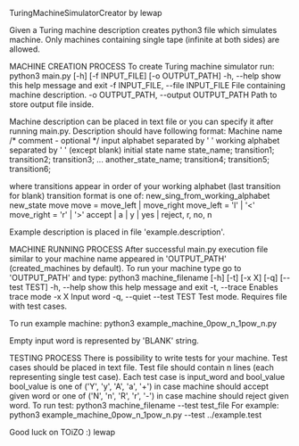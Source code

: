 TuringMachineSimulatorCreator by lewap

Given a Turing machine description creates python3 file which simulates machine.
Only machines containing single tape (infinite at both sides) are allowed.

MACHINE CREATION PROCESS
To create Turing machine simulator run:
    python3 main.py [-h] [-f INPUT_FILE] [-o OUTPUT_PATH]
        -h, --help            show this help message and exit
        -f INPUT_FILE, --file INPUT_FILE
                              File containing machine description.
        -o OUTPUT_PATH, --output OUTPUT_PATH
                              Path to store output file inside.


Machine description can be placed in text file or you can specify it after running main.py.
Description should have following format:
Machine name
/* comment - optional */
input alphabet separated by ' '
working alphabet separated by ' ' (except blank)
initial state name
state_name; transition1; transition2; transition3; ...
another_state_name; transition4; transition5; transition6;

where transitions appear in order of your working alphabet (last transition for blank)
transition format is one of:
new_sing_from_working_alphabet new_state move
    move = move_left | move_right
    move_left = 'l' | '<'
    move_right = 'r' | '>'
accept | a | y | yes | reject, r, no, n

Example description is placed in file 'example.description'.

MACHINE RUNNING PROCESS
After successful main.py execution file similar to your machine name appeared in 'OUTPUT_PATH' (created_machines by default).
To run your machine type go to 'OUTPUT_PATH' and type:
    python3 machine_filename [-h] [-t] [-x X] [-q] [--test TEST]
        -h, --help   show this help message and exit
        -t, --trace  Enables trace mode
        -x X         Input word
        -q, --quiet
        --test TEST  Test mode. Requires file with test cases.

To run example machine:
    python3 example_machine_0pow_n_1pow_n.py

Empty input word is represented by 'BLANK' string.

TESTING PROCESS
There is possibility to write tests for your machine. Test cases should be placed in text file.
Test file should contain n lines (each representing single test case).
Each test case is input_word and bool_value
bool_value is one of ('Y', 'y', 'A', 'a', '+') in case machine should accept given word or one of ('N', 'n', 'R', 'r', '-') in case machine should reject given word.
To run test:
    python3 machine_filename --test test_file
For example:
    python3 example_machine_0pow_n_1pow_n.py --test ../example.test


Good luck on TOiZO :)
lewap